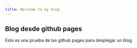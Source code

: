 ```yaml
---
title: Welcome to my blog
---
```


## Blog desde github pages
Esto es una prueba de las github pages para desplegar un blog